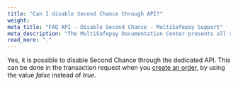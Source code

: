 ```yaml
---
title: "Can I disable Second Chance through API?"
weight:
meta_title: "FAQ API - Disable Second Chance - MultiSafepay Support"
meta_description: "The MultiSafepay Documentation Center presents all relevant information about our Plugins and API. You can also find support pages for Payment Methods, Tools and General Questions as well as the contact details of our Support and Integration Teams."
read_more: "."
---
```


Yes, it is possible to disable Second Chance through the dedicated API. This can be done in the transaction request when you [create an order](/api/#create-an-order), by using the value _false_ instead of _true_.
